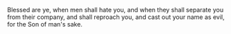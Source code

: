 Blessed are ye, when men shall hate you, and when they shall separate you from their company, and shall reproach you, and cast out your name as evil, for the Son of man's sake.
